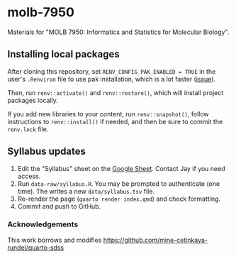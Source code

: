 # molb-7950

Materials for "MOLB 7950: Informatics and Statistics for Molecular Biology".

## Installing local packages

After cloning this repository, set `RENV_CONFIG_PAK_ENABLED = TRUE` in the user's `.Renviron` file to use pak
installation, which is a lot faster ([issue](https://github.com/rstudio/renv/issues/1210)).

Then, run `renv::activate()` and `renv::restore()`, which will install  project packages locally.

If you add new libraries to your content, run `renv::snapshot()`, follow instructions to `renv::install()` if needed, and then be sure to commit the `renv.lock` file.

## Syllabus updates

1.  Edit the "Syllabus" sheet on the [Google
    Sheet](https://docs.google.com/spreadsheets/d/1MSu1YZdKk7LK9-m7EjzoMWggwlsEJ7dC1aiax85uvrE/edit#gid=1069962431).
    Contact Jay if you need access.
2.  Run `data-raw/syllabus.R`. You may be prompted to authenticate (one
    time). The writes a new `data/syllabus.tsv` file.
3.  Re-render the page (`quarto render index.qmd`) and check formatting.
4.  Commit and push to GitHub.

### Acknowledgements

This work borrows and modifies
https://github.com/mine-cetinkaya-rundel/quarto-sdss
